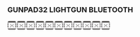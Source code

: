 ### GUNPAD32 LIGHTGUN BLUETOOTH
<script type="module" src="web/install-button.js?module"></script>
<esp-web-install-button manifest="proyectos/varios/gunpad32/manifest.json"></esp-web-install-button>

<img src="imagenes/dividir.jpg"
height="20">
